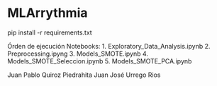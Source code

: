# MLArrythmia

pip install -r requirements.txt

Órden de ejecución Notebooks:
	1. Exploratory_Data_Analysis.ipynb
	2. Preprocessing.ipyng
	3. Models_SMOTE.ipynb
	4. Models_SMOTE_Seleccion.ipynb
	5. Models_SMOTE_PCA.ipynb

Juan Pablo Quiroz Piedrahita
Juan José Urrego Rios
